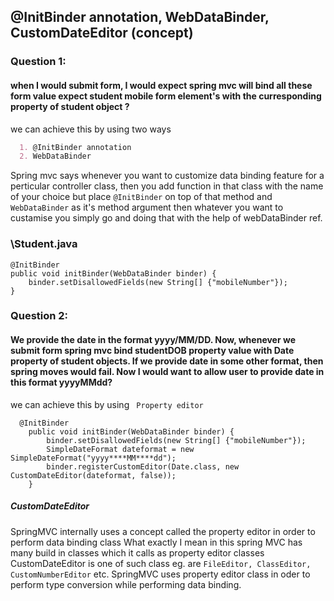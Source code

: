 ## @InitBinder annotation, WebDataBinder, CustomDateEditor (concept) 

### Question 1: 
#### when I would submit form, I would expect spring mvc will bind all these form value expect student mobile form element's with the curresponding property of student object ?

we can achieve this by using two ways
```markdown
  1. @InitBinder annotation
  2. WebDataBinder
 ```

Spring mvc says whenever you want to customize data binding feature for a perticular controller class, then you add function in that class with the name of your choice but place  `@InitBinder` on top of that method and `WebDataBinder`  as it's method argument then whatever you want to custamise you simply go and doing that with the help of webDataBinder ref.

### \Student.java
```
@InitBinder
public void initBinder(WebDataBinder binder) {
	binder.setDisallowedFields(new String[] {"mobileNumber"});
}
```

### Question 2: 
#### We provide the date in the format yyyy/MM/DD. Now, whenever we submit form spring mvc bind studentDOB property value with Date property of student objects. If we provide date in some other format, then spring moves would fail. Now I would want to allow user to provide date in this format yyyy****MM****dd?

we can achieve this by using ` Property editor`
```
  @InitBinder
	public void initBinder(WebDataBinder binder) {
		binder.setDisallowedFields(new String[] {"mobileNumber"});
		SimpleDateFormat dateformat = new SimpleDateFormat("yyyy****MM****dd");
		binder.registerCustomEditor(Date.class, new CustomDateEditor(dateformat, false));
	}
 ```
 
##### CustomDateEditor
SpringMVC internally uses a concept called the property editor in order to perform data binding class What exactly I mean in this spring MVC has many build in classes which it calls as property editor classes CustomDateEditor is one of such class eg. are `FileEditor, ClassEditor, CustomNumberEditor` etc. SpringMVC uses property editor class in oder to perform type conversion while performing data binding.
